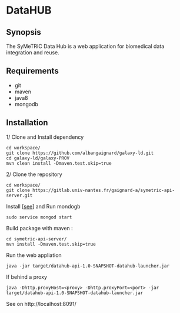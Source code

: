 # DataHUB

## Synopsis
The SyMeTRIC Data Hub is a web application for biomedical data integration and reuse.

## Requirements
- git
- maven
- java8
- mongodb

## Installation
1/ Clone and Install dependency 

    cd workspace/
    git clone https://github.com/albangaignard/galaxy-ld.git
    cd galaxy-ld/galaxy-PROV
    mvn clean install -Dmaven.test.skip=true

2/ Clone the repository

    cd workspace/
    git clone https://gitlab.univ-nantes.fr/gaignard-a/symetric-api-server.git

Install [[see](https://docs.mongodb.com/manual/tutorial/install-mongodb-on-ubuntu/)] and Run mondogb 

    sudo service mongod start
    
Build package with maven :

    cd symetric-api-server/
    mvn install -Dmaven.test.skip=true
    
Run the web appliation 

    java -jar target/datahub-api-1.0-SNAPSHOT-datahub-launcher.jar

If behind a proxy 

    java -Dhttp.proxyHost=<proxy> -Dhttp.proxyPort=<port> -jar target/datahub-api-1.0-SNAPSHOT-datahub-launcher.jar
   
See on http://localhost:8091/
